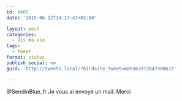 ```yaml
---
id: 9405
date: '2015-06-12T14:17:47+02:00'

layout: post
categories:
  - Vis ma vie
tags:
  - tweet
format: status
publish_social: no
guid: 'http://tweets.local/?birdsite_tweet=609363972047900673'

---
```


@SendinBlue\_fr Je vous ai envoyé un mail. Merci